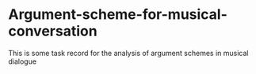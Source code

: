 # Argument-scheme-for-musical-conversation
This is some task record for the analysis of argument schemes in musical dialogue
